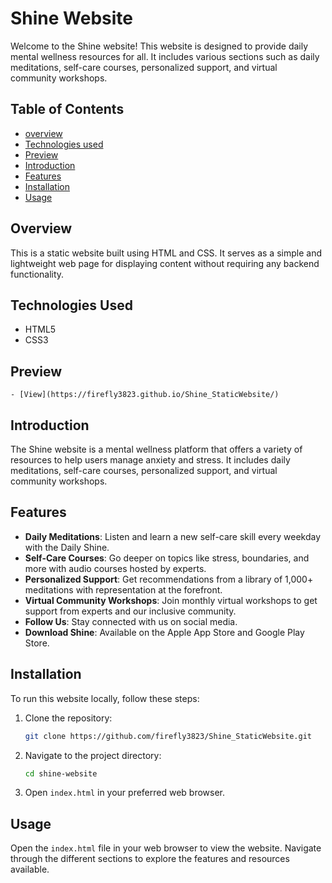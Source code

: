 # Shine Website

Welcome to the Shine website! This website is designed to provide daily mental wellness resources for all. It includes various sections such as daily meditations, self-care courses, personalized support, and virtual community workshops.

## Table of Contents
- [overview](#overview)
- [Technologies used](#Technologies)
- [Preview](#Technologies)
- [Introduction](#introduction)
- [Features](#features)
- [Installation](#installation)
- [Usage](#usage)

## Overview

This is a static website built using HTML and CSS. It serves as a simple and lightweight web page for displaying content without requiring any backend functionality.


## Technologies Used

- HTML5
- CSS3

## Preview
    - [View](https://firefly3823.github.io/Shine_StaticWebsite/)

## Introduction

The Shine website is a mental wellness platform that offers a variety of resources to help users manage anxiety and stress. It includes daily meditations, self-care courses, personalized support, and virtual community workshops.

## Features

- **Daily Meditations**: Listen and learn a new self-care skill every weekday with the Daily Shine.
- **Self-Care Courses**: Go deeper on topics like stress, boundaries, and more with audio courses hosted by experts.
- **Personalized Support**: Get recommendations from a library of 1,000+ meditations with representation at the forefront.
- **Virtual Community Workshops**: Join monthly virtual workshops to get support from experts and our inclusive community.
- **Follow Us**: Stay connected with us on social media.
- **Download Shine**: Available on the Apple App Store and Google Play Store.

## Installation

To run this website locally, follow these steps:

1. Clone the repository:
    ```bash
    git clone https://github.com/firefly3823/Shine_StaticWebsite.git
    ```
2. Navigate to the project directory:
    ```bash
    cd shine-website
    ```
3. Open `index.html` in your preferred web browser.

## Usage

Open the `index.html` file in your web browser to view the website. Navigate through the different sections to explore the features and resources available.
